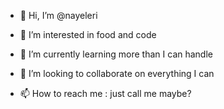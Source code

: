 - 👋 Hi, I’m @nayeleri

- 👀 I’m interested in food and code

- 🌱 I’m currently learning more than I can handle

- 💞️ I’m looking to collaborate on everything I can

- 📫 How to reach me : just call me maybe?

<!---
nayeleri/nayeleri is a ✨ special ✨ repository because its `README.md` (this file) appears on your GitHub profile.
You can click the Preview link to take a look at your changes.
--->
